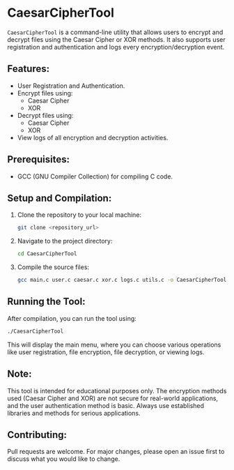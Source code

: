 
# CaesarCipherTool
`CaesarCipherTool` is a command-line utility that allows users to encrypt and decrypt files using the Caesar Cipher or XOR methods. It also supports user registration and authentication and logs every encryption/decryption event.

## Features:
- User Registration and Authentication.
- Encrypt files using:
  - Caesar Cipher
  - XOR
- Decrypt files using:
  - Caesar Cipher
  - XOR
- View logs of all encryption and decryption activities.

## Prerequisites:
- GCC (GNU Compiler Collection) for compiling C code.

## Setup and Compilation:
1. Clone the repository to your local machine:
    ```bash
    git clone <repository_url>
    ```
2. Navigate to the project directory:
    ```bash
    cd CaesarCipherTool
    ```
3. Compile the source files:
    ```bash
    gcc main.c user.c caesar.c xor.c logs.c utils.c -o CaesarCipherTool
    ```

## Running the Tool:
After compilation, you can run the tool using:
```bash
./CaesarCipherTool
```
This will display the main menu, where you can choose various operations like user registration, file encryption, file decryption, or viewing logs.

## Note:
This tool is intended for educational purposes only. The encryption methods used (Caesar Cipher and XOR) are not secure for real-world applications, and the user authentication method is basic. Always use established libraries and methods for serious applications.

## Contributing:
Pull requests are welcome. For major changes, please open an issue first to discuss what you would like to change.
    